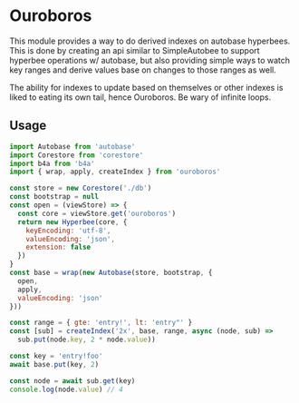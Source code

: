 # Ouroboros

This module provides a way to do derived indexes on autobase hyperbees. This is
done by creating an api similar to SimpleAutobee to support hyperbee operations
w/ autobase, but also providing simple ways to watch key ranges and derive
values base on changes to those ranges as well.

The ability for indexes to update based on themselves or other indexes is liked
to eating its own tail, hence Ouroboros. Be wary of infinite loops.

## Usage

```js
import Autobase from 'autobase'
import Corestore from 'corestore'
import b4a from 'b4a'
import { wrap, apply, createIndex } from 'ouroboros'

const store = new Corestore('./db')
const bootstrap = null
const open = (viewStore) => {
  const core = viewStore.get('ouroboros')
  return new Hyperbee(core, {
    keyEncoding: 'utf-8',
    valueEncoding: 'json',
    extension: false
  })
}
const base = wrap(new Autobase(store, bootstrap, {
  open,
  apply,
  valueEncoding: 'json'
}))

const range = { gte: 'entry!', lt: 'entry"' }
const [sub] = createIndex('2x', base, range, async (node, sub) =>
  sub.put(node.key, 2 * node.value))

const key = 'entry!foo'
await base.put(key, 2)

const node = await sub.get(key)
console.log(node.value) // 4
```
